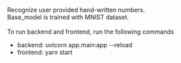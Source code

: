 Recognize user provided hand-written numbers.  
Base_model is trained with MNIST dataset.   
<br/>
To run backend and frontend, run the following commands  
* backend: uvicorn app.main:app --reload  
* frontend: yarn start  